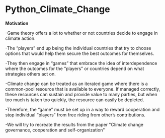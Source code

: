 # Python_Climate_Change
**Motivation**

-Game theory offers a lot to whether or not countries decide to engage in 
climate action.

-The “players” end up being the individual countries that try to choose options that would help them secure the best outcomes for themselves.

-They then engage in “games” that embrace the idea of interdependence where the outcomes for the “players” or countries depend on what strategies others act on.

-Climate change can be treated as an iterated game where there is a common-pool resource that is available to everyone. If managed correctly, these resources can sustain and provide value to many parties, but when too much is taken too quickly, the resource can easily be depleted.

-Therefore, the “game” must be set up in a way to reward cooperation and stop individual “players” from free riding from other’s contributions.

-We will try to recreate the results from the paper  "Climate change governance, cooperation and self-organization"
